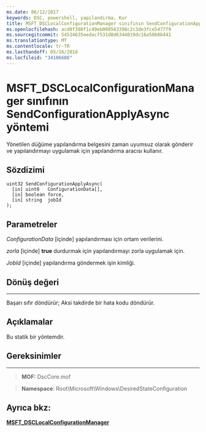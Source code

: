 ```yaml
---
ms.date: 06/12/2017
keywords: DSC, powershell, yapılandırma, Kur
title: MSFT_DSCLocalConfigurationManager sınıfının SendConfigurationApplyAsync yöntemi
ms.openlocfilehash: acd8f380f1c49eb008563398c2c3de3fce5477f9
ms.sourcegitcommit: 54534635eedacf531d8d6344019dc16a50b8b441
ms.translationtype: MT
ms.contentlocale: tr-TR
ms.lasthandoff: 05/16/2018
ms.locfileid: "34186686"
---
```

# <a name="sendconfigurationapplyasync-method-of-the-msftdsclocalconfigurationmanager-class"></a>MSFT_DSCLocalConfigurationManager sınıfının SendConfigurationApplyAsync yöntemi

Yönetilen düğüme yapılandırma belgesini zaman uyumsuz olarak gönderir ve yapılandırmayı uygulamak için yapılandırma aracısı kullanır.

<a name="syntax"></a>Sözdizimi
------

```mof
uint32 SendConfigurationApplyAsync(
  [in] uint8   ConfigurationData[],
  [in] boolean force,
  [in] string  jobId
);
```

<a name="parameters"></a>Parametreler
----------

*ConfigurationData* \[içinde\] yapılandırması için ortam verilerini.

*zorla* \[içinde\] **true** durdurmak için yapılandırmayı zorla uygulamak için.

*JobId* \[içinde\] yapılandırma göndermek işin kimliği.

## <a name="return-value"></a>Dönüş değeri
------------

Başarı sıfır döndürür; Aksi takdirde bir hata kodu döndürür.

## <a name="remarks"></a>Açıklamalar

Bu statik bir yöntemdir.

## <a name="requirements"></a>Gereksinimler
------------
>**MOF:** DscCore.mof

>**Namespace**: Root\Microsoft\Windows\DesiredStateConfiguration


## <a name="see-also"></a>Ayrıca bkz:


[**MSFT_DSCLocalConfigurationManager**](msft-dsclocalconfigurationmanager.md)